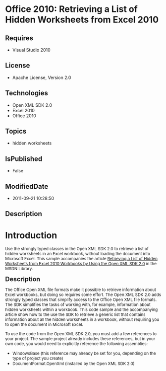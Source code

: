 # Office 2010: Retrieving a List of Hidden Worksheets from Excel 2010
## Requires
* Visual Studio 2010
## License
* Apache License, Version 2.0
## Technologies
* Open XML SDK 2.0
* Excel 2010
* Office 2010
## Topics
* hidden worksheets
## IsPublished
* False
## ModifiedDate
* 2011-09-21 10:28:50
## Description

<h1>Introduction</h1>
<p><span style="font-size:small">Use the strongly typed classes in the Open XML SDK 2.0 to retrieve a list of hidden worksheets in an Excel workbook, without loading the document into Microsoft Excel. This sample accompanies the article
<a href="http://msdn.microsoft.com/en-us/library/hh370976.aspx" target="_blank">Retrieving a List of Hidden Worksheets from Excel 2010 Workbooks by Using the Open XML SDK 2.0</a> in the MSDN Library.</span></p>
<p><span style="font-size:20px; font-weight:bold">Description</span></p>
<p><span style="font-size:small">The Office Open XML file formats make it possible to retrieve information about Excel workbooks, but doing so requires some effort. The Open XML SDK 2.0 adds strongly typed classes that simplify access to the Office Open XML
 file formats. The SDK simplifies the tasks of working with, for example, information about hidden worksheets within a workbook. This code sample and the accompanying article show how to the use the SDK to retrieve a generic list that contains information about
 all the hidden worksheets in a workbook, without requiring you to open the document in Microsoft Excel.</span></p>
<p><span style="font-size:small">To use the code from the Open XML SDK 2.0, you must add a few references to your project. The sample project already includes these references, but in your own code, you would need to explicitly reference the following assemblies:</span></p>
<ul>
<li><span style="font-size:small">WindowsBase (this reference may already be set for you, depending on the type of project you create)</span>
</li><li><span style="font-size:small">DocumentFormat.OpenXml (installed by the Open XML SDK 2.0)</span>
</li></ul>
